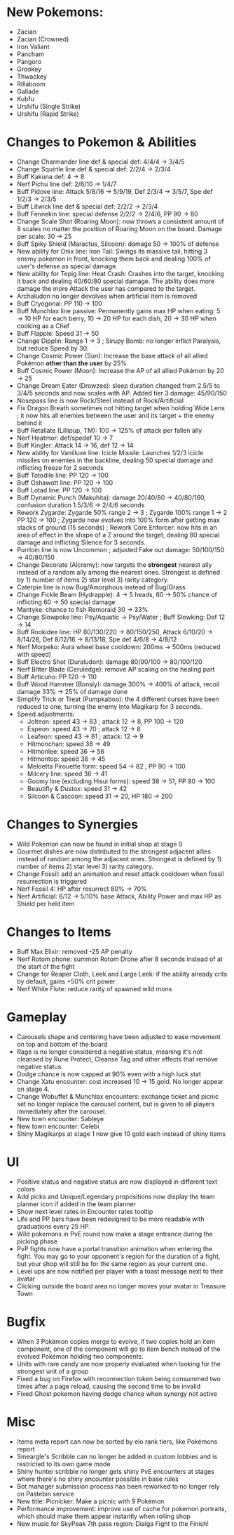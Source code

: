 # New Pokemons:

- Zacian
- Zacian (Crowned)
- Iron Valiant
- Pancham
- Pangoro
- Grookey
- Thwackey
- Rillaboom
- Gallade
- Kubfu
- Urshifu (Single Strike)
- Urshifu (Rapid Strike)
 
# Changes to Pokemon & Abilities

- Change Charmander line def & special def: 4/4/4 → 3/4/5
- Change Squirtle line def & special def: 2/2/4 → 2/3/4
- Buff Kakuna def: 4 → 8
- Nerf Pichu line def: 2/6/10 → 1/4/7
- Buff Pidove line: Attack 5/8/16 → 5/9/19, Def 2/3/4 → 3/5/7, Spe def 1/2/3 → 2/3/5
- Buff Litwick line def & special def: 2/2/2 → 2/3/4
- Buff Fennekin line: special defense 2/2/2 → 2/4/6, PP 90 → 80
- Change Scale Shot (Roaring Moon): now throws a consistent amount of 8 scales no matter the position of Roaring Moon on the board. Damage per scale: 30 → 25
- Buff Spiky Shield (Maractus, Silcoon): damage 50 → 100% of defense
- New ability for Onix line: Iron Tail: Swings its massive tail, hitting 3 enemy pokemon in front, knocking them back and dealing 100% of user's defense as special damage.
- New ability for Tepig line: Heat Crash: Crashes into the target, knocking it back and dealing 40/60/80 special damage. The ability does more damage the more Attack the user has compared to the target.
- Archaludon no longer devolves when artificial item is removed
- Buff Cryogonal: PP 110 → 100
- Buff Munchlax line passive: Permanently gains max HP when eating: 5 → 10 HP for each berry, 10 → 20 HP for each dish, 20 → 30 HP when cooking as a Chef
- Buff Flapple: Speed 31 → 50
- Change Dipplin: Range 1 → 3 ; Sirupy Bomb: no longer inflict Paralysis, but reduce Speed by 30.
- Change Cosmic Power (Sun): Increase the base attack of all allied Pokémon **other than the user** by 25%
- Buff Cosmic Power (Moon): Increase the AP of all allied Pokémon by 20 → 25
- Change Dream Eater (Drowzee): sleep duration changed from 2.5/5 to 3/4/5 seconds and now scales with AP. Added tier 3 damage: 45/90/150
- Nosepass line is now Rock/Steel instead of Rock/Artificial
- Fix Dragon Breath sometimes not hitting target when holding Wide Lens ; it now hits all enemies between the user and its target + the enemy behind it
- Buff Retaliate (Lillipup, TM): 100 → 125% of attack per fallen ally
- Nerf Heatmor: def/spedef 10 → 7
- Buff Kingler: Attack 14 → 16, def 12 → 14
- New ability for Vanilluxe line: Icicle Missile: Launches 1/2/3 icicle missiles on enemies in the backline, dealing 50 special damage and inflicting freeze for 2 seconds
- Buff Totodile line: PP 120 → 100
- Buff Oshawott line: PP 120 → 100
- Buff Lotad line: PP 120 → 100
- Buff Dynamic Punch (Makuhita): damage 20/40/80 → 40/80/160, confusion duration 1.5/3/6 → 2/4/6 seconds
- Rework Zygarde: Zygarde 50% range 2 → 3 ; Zygarde 100% range 1 → 2 PP 120 → 100 ; Zygarde now evolves into 100% form after getting max stacks of ground (15 seconds) ; Rework Core Enforcer: now hits in an area of effect in the shape of a Z around the target, dealing 80 special damage and inflicting Silence for 3 seconds.
- Purrloin line is now Uncommon ; adjusted Fake out damage: 50/100/150 → 40/80/150
- Change Decorate (Alcremy): now targets the **strongest** nearest ally instead of a random ally among the nearest ones. Strongest is defined by 1) number of items 2) star level 3) rarity category.
- Caterpie line is now Bug/Amorphous instead of Bug/Grass
- Change Fickle Beam (Hydrapple): 4 → 5 heads, 60 → 50% chance of inflicting 60 → 50 special damage
- Mantyke: chance to fish Remoraid 30 → 33%
- Change Slowpoke line: Psy/Aquatic → Psy/Water ; Buff Slowking: Def 12 → 14
- Buff Rookidee line: HP 80/130/220 → 80/150/250, Attack 6/10/20 → 8/14/28,  Def 8/12/16 → 8/13/18, Spe def 4/6/8 → 4/8/12
- Nerf Morpeko: Aura wheel base cooldown: 200ms → 500ms (reduced with speed)
- Buff Electro Shot (Duraludon): damage 80/90/100 → 80/100/120
- Nerf Bitter Blade (Ceruledge): remove AP scaling on the healing part
- Buff Articuno: PP 120 → 110
- Buff Wood Hammer (Bonsly): damage 300% → 400% of attack, recoil damage 33% → 25% of damage done
- Simplify Trick or Treat (Pumpkaboo): the 4 different curses have been reduced to one, turning the enemy into Magikarp for 3 seconds.
- Speed adjustments:
    - Jolteon: speed 43 → 83 ; attack 12 → 8, PP 100 → 120
    - Espeon: speed 43 → 70 ; attack 12 → 8
    - Leafeon: speed 43 → 61 ; attack: 12 → 9
    - Hitmonchan: speed 36 → 49
    - Hitmonlee: speed 36 → 56
    - Hitmontop: speed 36 → 45
    - Meloetta Pirouette form: speed 54 →  82 ; PP 90 → 100
    - Milcery line: speed 36 → 41
    - Goomy line (excluding Hisui forms): speed 38 → 51, PP 80 → 100
    - Beautifly & Dustox: speed 31 → 42
    - Silcoon & Cascoon: speed 31 → 20, HP 180 → 200


# Changes to Synergies

- Wild Pokemon can now be found in initial shop at stage 0
- Gourmet dishes are now distributed to the strongest adjacent allies instead of random among the adjacent ones. Strongest is defined by 1) number of items 2) star level 3) rarity category.
- Change Fossil: add an animation and reset attack cooldown when fossil resurrection is triggered
- Nerf Fossil 4: HP after resurrect 80% → 70%
- Nerf Artificial: 6/12 → 5/10% base Attack, Ability Power and max HP as Shield per held item

# Changes to Items

- Buff Max Elixir: removed -25 AP penalty
- Nerf Rotom phone: summon Rotom Drone after 8 seconds instead of at the start of the fight
- Change for Reaper Cloth, Leek and Large Leek: if the ability already crits by default, gains +50% crit power
- Nerf White Flute: reduce rarity of spawned wild mons

# Gameplay

- Carousels shape and centering have been adjusted to ease movement on top and bottom of the board
- Rage is no longer considered a negative status, meaning it's not cleansed by Rune Protect, Cleanse Tag and other effects that remove negative status.
- Dodge chance is now capped at 90% even with a high luck stat
- Change Xatu encounter: cost increased 10 → 15 gold. No longer appear on stage 4.
- Change Wobuffet & Munchlax encounters: exchange ticket and picnic set no longer replace the carousel content, but is given to all players immediately after the carousel.
- New town encounter: Sableye
- New town encounter: Celebi
- Shiny Magikarps at stage 1 now give 10 gold each instead of shiny items

# UI

- Positive status and negative status are now displayed in different text colors
- Add picks and Unique/Legendary propositions now display the team planner icon if added in the team planner
- Show next level rates in Encounter rates tooltip
- Life and PP bars have been redesigned to be more readable with graduations every 25 HP.
- Wild pokemons in PvE round now make a stage entrance during the picking phase
- PvP fights now have a portal transition animation when entering the fight. You may go to your opponent's region for the duration of a fight, but your shop will still be for the same region as your current one.
- Level ups are now notified per player with a toast message next to their avatar
- Clicking outside the board area no longer moves your avatar in Treasure Town

# Bugfix

- When 3 Pokémon copies merge to evolve, if two copies hold an item component, one of the component will go to item bench instead of the evolved Pokémon holding two components.
- Units with rare candy are now properly evaluated when looking for the strongest unit of a group
- Fixed a bug on Firefox with reconnection token being consummed two times after a page reload, causing the second time to be invalid
- Fixed Ghost pokemon having dodge chance when synergy not active

# Misc

- Items meta report can now be sorted by elo rank tiers, like Pokémons report
- Smeargle's Scribble can no longer be added in custom lobbies and is restricted to its own game mode
- Shiny hunter scribble no longer gets shiny PvE encounters at stages where there's no shiny encounter possible in base rules
- Bot manager submission process has been reworked to no longer rely on Pastebin service
- New title: Picnicker: Make a picnic with 9 Pokémon
- Performance improvement: improve use of cache for pokemon portraits, which should make them appear instantly when rolling shop
- New music for SkyPeak 7th pass region: Dialga Fight to the Finish!